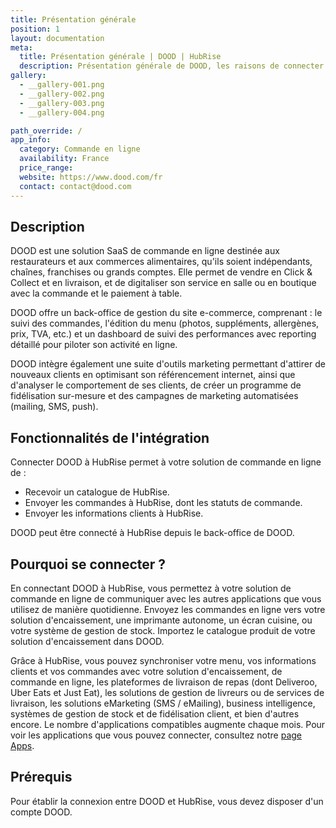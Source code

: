 ```yaml
---
title: Présentation générale
position: 1
layout: documentation
meta:
  title: Présentation générale | DOOD | HubRise
  description: Présentation générale de DOOD, les raisons de connecter votre solution de commande en ligne à HubRise et les fonctionnalités de l'intégration avec HubRise.
gallery:
  - __gallery-001.png
  - __gallery-002.png
  - __gallery-003.png
  - __gallery-004.png

path_override: /
app_info:
  category: Commande en ligne
  availability: France
  price_range:
  website: https://www.dood.com/fr
  contact: contact@dood.com
---
```


## Description

DOOD est une solution SaaS de commande en ligne destinée aux restaurateurs et aux commerces alimentaires, qu'ils soient indépendants, chaînes, franchises ou grands comptes. Elle permet de vendre en Click & Collect et en livraison, et de digitaliser son service en salle ou en boutique avec la commande et le paiement à table.

DOOD offre un back-office de gestion du site e-commerce, comprenant : le suivi des commandes, l'édition du menu (photos, suppléments, allergènes, prix, TVA, etc.) et un dashboard de suivi des performances avec reporting détaillé pour piloter son activité en ligne.

DOOD intègre également une suite d'outils marketing permettant d'attirer de nouveaux clients en optimisant son référencement internet, ainsi que d'analyser le comportement de ses clients, de créer un programme de fidélisation sur-mesure et des campagnes de marketing automatisées (mailing, SMS, push).

## Fonctionnalités de l'intégration

Connecter DOOD à HubRise permet à votre solution de commande en ligne de :

- Recevoir un catalogue de HubRise.
- Envoyer les commandes à HubRise, dont les statuts de commande.
- Envoyer les informations clients à HubRise.

DOOD peut être connecté à HubRise depuis le back-office de DOOD.

## Pourquoi se connecter ?

En connectant DOOD à HubRise, vous permettez à votre solution de commande en ligne de communiquer avec les autres applications que vous utilisez de manière quotidienne. Envoyez les commandes en ligne vers votre solution d'encaissement, une imprimante autonome, un écran cuisine, ou votre système de gestion de stock. Importez le catalogue produit de votre solution d'encaissement dans DOOD.

Grâce à HubRise, vous pouvez synchroniser votre menu, vos informations clients et vos commandes avec votre solution d'encaissement, de commande en ligne, les plateformes de livraison de repas (dont Deliveroo, Uber Eats et Just Eat), les solutions de gestion de livreurs ou de services de livraison, les solutions eMarketing (SMS / eMailing), business intelligence, systèmes de gestion de stock et de fidélisation client, et bien d'autres encore. Le nombre d'applications compatibles augmente chaque mois. Pour voir les applications que vous pouvez connecter, consultez notre [page Apps](/apps).

## Prérequis

Pour établir la connexion entre DOOD et HubRise, vous devez disposer d'un compte DOOD.
